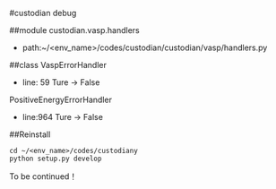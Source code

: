 #custodian debug

##module
custodian.vasp.handlers  
* path:~/\<env_name>/codes/custodian/custodian/vasp/handlers.py

##class
VaspErrorHandler

* line: 59 Ture → False

PositiveEnergyErrorHandler

* line:964 Ture → False

##Reinstall

```
cd ~/<env_name>/codes/custodiany
python setup.py develop
```

To be continued！
